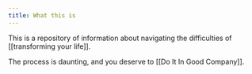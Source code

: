 ```yaml
---
title: What this is
---
```

This is a repository of information about navigating the difficulties of [[transforming your life]]. 

The process is daunting, and you deserve to [[Do It In Good Company]].